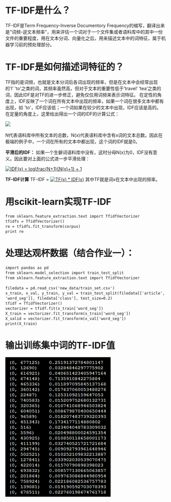
# TF-IDF是什么？
  TF-IDF是Term Frequency-Inverse Documentory Frequency的缩写，翻译出来是“词频-逆文本频率”，用来评估一个词对于一个文件集或者语料库中的其中一份文件的重要程度，用在文本分词、向量化之后，用来描述文本中的词特征，属于机器学习前的预处理部分。
 
# TF-IDF是如何描述词特征的？
TF指的是词频，也就是文本分词后各词出现的频率，但是在文本中会经常出现的‘I’ 'to'之类的词，其频率虽然高，但对于文本的重要性低于‘travel’ ‘tea’之类的词，因此IDF是对TF的进一步修正，避免仅仅用词频来表示词特征。
在定性的角度上，IDF反映了一个词在所有文本中出现的频率，如果一个词在很多文本中都有出现，如 'to'，IDF应该低；一个词如果在较少的文本中出现，IDF应该是高的。
在定量的角度上，这里给出得出一个词的IDF的计算公式：

<img src="http://chart.googleapis.com/chart?cht=tx&chl=IDF(x) = log\frac{N}{N(x)}" style="border:none;">

N代表语料库中所有文本的总数，N(x)代表语料库中含有x词的文本总数。因此在极端的例子中，一个词在所有的文本中都出现，这个词的IDF就是0。

**平滑后的IDF：**
如果一个生僻词语料库中没有，这时分母N(x)为0，IDF没有意义。因此要对上面的公式进一步平滑处理：

<a href="https://www.codecogs.com/eqnedit.php?latex=IDF(x)&space;=&space;log\frac{N&plus;1}{N(x)&plus;1}&space;&plus;&space;1" target="_blank"><img src="https://latex.codecogs.com/gif.latex?IDF(x)&space;=&space;log\frac{N&plus;1}{N(x)&plus;1}&space;&plus;&space;1" title="IDF(x) = log\frac{N+1}{N(x)+1} + 1" /></a>

**TF-IDF计算**
TF-IDF = <a href="https://www.codecogs.com/eqnedit.php?latex=TF(x)&space;*&space;IDF(x)" target="_blank"><img src="https://latex.codecogs.com/gif.latex?TF(x)&space;*&space;IDF(x)" title="TF(x) * IDF(x)" /></a>
其中TF就是词x在文本中出现的频率。

# 用scikit-learn实现TF-IDF
```
from sklearn.feature_extraction.text import TfidfVectorizer
tfidfs = TfidfVectorizer()
re = tfidfs.fit_transform(corpus)
print re
```
# 处理达观杯数据（结合作业一）：
```
import pandas as pd
from sklearn.model_selection import train_test_split
from sklearn.feature_extraction.text import TfidfVectorizer

filedata = pd.read_csv('new_data/train_set.csv')
x_train, x_val, y_train, y_val = train_test_split(filedata[['article', 'word_seg']], filedata['class'], test_size=0.2)
tfidf = TfidfVectorizer()
vectorizer = tfidf.fit(x_train['word_seg'])
X_train = vectorizer.fit_transform(x_train['word_seg'])
X_valid = vectorizer.fit_transform(x_val['word_seg'])
print(X_train)
```

# 输出训练集中词的TF-IDF值
![...](https://github.com/huakaibanmu/dc-/blob/master/TIM%E6%88%AA%E5%9B%BE20190407111139.png)




